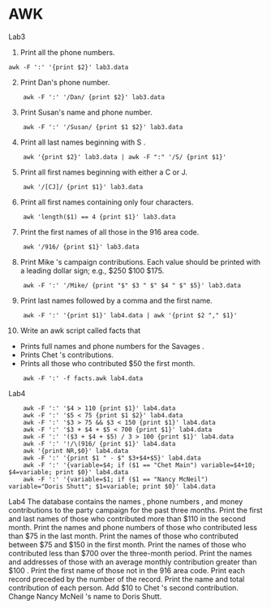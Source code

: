 # AWK

Lab3
1. Print all the phone numbers.
```
awk -F ':' '{print $2}' lab3.data
```
2. Print Dan's phone number.	
```
	awk -F ':' '/Dan/ {print $2}' lab3.data
```
3. Print Susan's name and phone number.
```
	awk -F ':' '/Susan/ {print $1 $2}' lab3.data
```
4. Print all last names beginning with S .
```
	awk '{print $2}' lab3.data | awk -F ":" '/S/ {print $1}'
```
5. Print all first names beginning with either a C or J.
```
	awk '/[CJ]/ {print $1}' lab3.data
```
6. Print all first names containing only four characters.
```
	awk 'length($1) == 4 {print $1}' lab3.data
```
7. Print the first names of all those in the 916 area code.
```
	awk '/916/ {print $1}' lab3.data
```
8. Print Mike 's campaign contributions. Each value should be printed with a leading dollar sign; e.g., $250 $100 $175.
```
	awk -F ':' '/Mike/ {print "$" $3 " $" $4 " $" $5}' lab3.data
```
9. Print last names followed by a comma and the first name.
```
	awk -F ':' '{print $1}' lab4.data | awk '{print $2 "," $1}'
```
10. Write an awk script called facts that
- Prints full names and phone numbers for the Savages .
- Prints Chet 's contributions.
- Prints all those who contributed $50 the first month.
```
	awk -F ':' -f facts.awk lab4.data
```	

Lab4
```
	awk -F ':' '$4 > 110 {print $1}' lab4.data
	awk -F ':' '$5 < 75 {print $1 $2}' lab4.data
	awk -F ':' '$3 > 75 && $3 < 150 {print $1}' lab4.data
	awk -F ':' '$3 + $4 + $5 < 700 {print $1}' lab4.data
	awk -F ':' '($3 + $4 + $5) / 3 > 100 {print $1}' lab4.data
	awk -F ':' '!/\(916/ {print $1}' lab4.data
	awk '{print NR,$0}' lab4.data
	awk -F ':' '{print $1 " - $" $3+$4+$5}' lab4.data
	awk -F ':' '{variable=$4; if ($1 == "Chet Main") variable=$4+10; $4=variable; print $0}' lab4.data
	awk -F ':' '{variable=$1; if ($1 == "Nancy McNeil") variable="Doris Shutt"; $1=variable; print $0}' lab4.data
```











Lab4
The database contains the names , phone numbers , and money contributions to the party campaign for the past three months.
Print the first and last names of those who contributed more than $110 in the second month.
Print the names and phone numbers of those who contributed less than $75 in the last month.
Print the names of those who contributed between $75 and $150 in the first month.
Print the names of those who contributed less than $700 over the three-month period.
Print the names and addresses of those with an average monthly contribution greater than $100 .
Print the first name of those not in the 916 area code.
Print each record preceded by the number of the record.
Print the name and total contribution of each person.
Add $10 to Chet 's second contribution.
Change Nancy McNeil 's name to Doris Shutt.